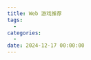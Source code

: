 ```yaml
---
title: Web 游戏推荐
tags:
  - 
categories:
  - 
date: 2024-12-17 00:00:00
---
```


> 

<!-- more -->

## 

